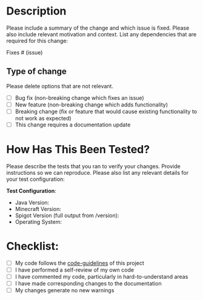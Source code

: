 # Description

Please include a summary of the change and which issue is fixed. 
Please also include relevant motivation and context. List any dependencies that are required for this change:

Fixes # (issue)

## Type of change

Please delete options that are not relevant.

- [ ] Bug fix (non-breaking change which fixes an issue)
- [ ] New feature (non-breaking change which adds functionality)
- [ ] Breaking change (fix or feature that would cause existing functionality to not work as expected)
- [ ] This change requires a documentation update

# How Has This Been Tested?

Please describe the tests that you ran to verify your changes. 
Provide instructions so we can reproduce. Please also list any relevant details for your test configuration:


**Test Configuration**:
* Java Version:
* Minecraft Version:
* Spigot Version (full output from /version):
* Operating System:

# Checklist:

- [ ] My code follows the [code-guidelines](CODE_GUIDELINES.MD) of this project
- [ ] I have performed a self-review of my own code
- [ ] I have commented my code, particularly in hard-to-understand areas
- [ ] I have made corresponding changes to the documentation
- [ ] My changes generate no new warnings
